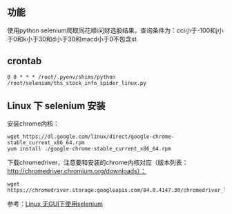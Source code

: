 ## 功能

使用python selenium爬取同花顺i问财选股结果。查询条件为：cci小于-100和j小于0和k小于30和d小于30和macd小于0不包含st

## crontab

```
0 0 * * * /root/.pyenv/shims/python /root/selenium/ths_stock_info_spider_linux.py
```

## Linux 下 selenium 安装

安装chrome内核：

```
wget https://dl.google.com/linux/direct/google-chrome-stable_current_x86_64.rpm
yum install ./google-chrome-stable_current_x86_64.rpm
```

下载chromedriver，注意要和安装的chrome内核对应（版本列表：http://chromedriver.chromium.org/downloads）：

```
wget https://chromedriver.storage.googleapis.com/84.0.4147.30/chromedriver_linux64.zip
```

参考：[Linux 无GUI下使用selenium](https://www.jianshu.com/p/b5f3025b5cdd)
